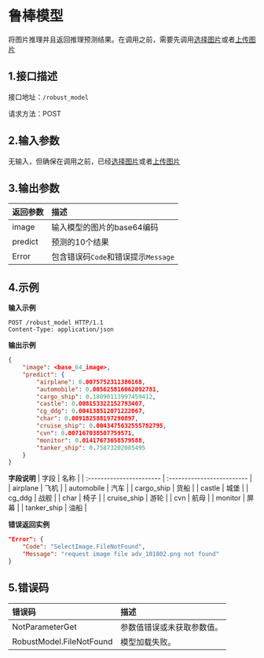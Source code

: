 
# 鲁棒模型
将图片推理并且返回推理预测结果。在调用之前，需要先调用[选择图片](api/select_image.md)或者[上传图片](api/upload_image.md)
## 1.接口描述



接口地址：`/robust_model`

请求方法：POST

## 2.输入参数

无输入，但确保在调用之前，已经[选择图片](api/select_image.md)或者[上传图片](api/upload_image.md)


## 3.输出参数

| 返回参数 | 描述                                |
| :------- | :---------------------------------- |
| image    | 输入模型的图片的base64编码          |
| predict  | 预测的10个结果                      |
| Error    | 包含错误码`Code`和错误提示`Message` |

## 4.示例

**输入示例**
```curl
POST /robust_model HTTP/1.1
Content-Type: application/json
```

**输出示例**
```json
{
    "image": <base_64_image>,
    "predict": {
        "airplane": 0.0075752311386168,
        "automobile": 0.005625816062092781,
        "cargo_ship": 0.18090113997459412,
        "castle": 0.008153322152793407,
        "cg_ddg": 0.004138512071222067,
        "char": 0.009182588197290897,
        "cruise_ship": 0.0043475632555782795,
        "cvn": 0.007167038507759571,
        "monitor": 0.01417673658579588,
        "tanker_ship": 0.75873202085495
    }
}
```

**字段说明**
| 字段                     | 名称                       |
| :----------------------- | :------------------------- |
| airplane                 | 飞机                       |
| automobile               | 汽车                       |
| cargo_ship               | 货船                       |
| castle                   | 城堡                       |
| cg_ddg                   | 战舰                       |
| char                     | 椅子                       |
| cruise_ship              | 游轮                       |
| cvn                      | 航母                       |
| monitor                  | 屏幕                       |
| tanker_ship              | 油船                       |



**错误返回实例**
```json
"Error": {
    "Code": "SelectImage.FileNotFound",
    "Message": "request image file adv_101802.png not found"
}
```

## 5.错误码
| 错误码                   | 描述                       |
| :----------------------- | :------------------------- |
| NotParameterGet          | 参数值错误或未获取参数值。 |
| RobustModel.FileNotFound | 模型加载失败。             |


